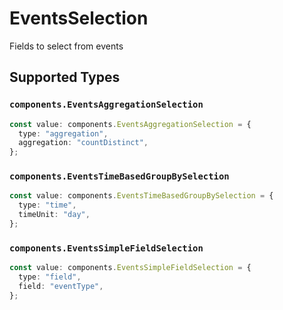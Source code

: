 # EventsSelection

Fields to select from events


## Supported Types

### `components.EventsAggregationSelection`

```typescript
const value: components.EventsAggregationSelection = {
  type: "aggregation",
  aggregation: "countDistinct",
};
```

### `components.EventsTimeBasedGroupBySelection`

```typescript
const value: components.EventsTimeBasedGroupBySelection = {
  type: "time",
  timeUnit: "day",
};
```

### `components.EventsSimpleFieldSelection`

```typescript
const value: components.EventsSimpleFieldSelection = {
  type: "field",
  field: "eventType",
};
```

